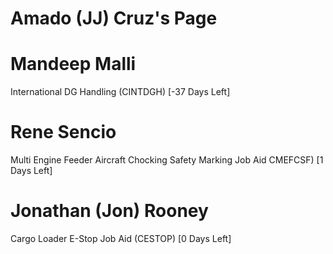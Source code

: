 # Amado (JJ) Cruz's Page




# Mandeep Malli


International DG Handling (CINTDGH) [-37 Days Left]



# Rene Sencio


Multi Engine Feeder Aircraft Chocking Safety Marking Job Aid  CMEFCSF) [1 Days Left]



# Jonathan (Jon) Rooney


Cargo Loader E-Stop Job Aid (CESTOP) [0 Days Left]



